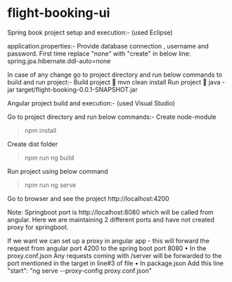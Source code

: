 # flight-booking-ui

Spring book project setup and execution:-
(used Eclipse)

application.properties:-
Provide database connection , username and password.
First time replace "none" with "create" in below line:
spring.jpa.hibernate.ddl-auto=none

In case of any change go to project directory and run below commands to build and run project:-
Build project
	mvn clean install
Run project
	java -jar target/flight-booking-0.0.1-SNAPSHOT.jar


Angular project build and execution:-
(used Visual Studio)

Go to project directory and run below commands:-
Create node-module
>npm install 

Create dist folder
>npm run ng build

Run project using below command
>npm run ng serve

Go to browser and see the project
http://localhost:4200

Note: Springboot port is http://localhost:8080 which will be called from angular.
Here we are maintaining 2 different ports and have not created proxy for springboot.

If we want we can set up a proxy in angular app - this will forward the request from angular port 4200  to the spring boot port 8080
•	In the proxy.conf.json
    	Any requests coming with /server  will be forwarded to the port mentioned in the target in line#3 of file
•	In package.json
	Add this line  	"start": "ng serve --proxy-config proxy.conf.json"




